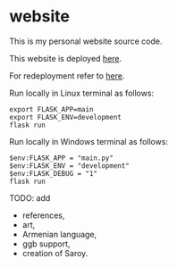 # website

This is my personal website source code.

This website is deployed [here](https://saroyr-com-d9a4be4812ff.herokuapp.com/).

For redeployment refer to [here](https://dashboard.heroku.com/apps/saroyr-com/deploy/github).

Run locally in Linux terminal as follows:
```
export FLASK_APP=main
export FLASK_ENV=development
flask run
```

Run locally in Windows terminal as follows:
```
$env:FLASK_APP = "main.py"
$env:FLASK_ENV = "development"
$env:FLASK_DEBUG = "1"
flask run
```

TODO: add
* references,
* art,
* Armenian language,
* ggb support,
* creation of Saroy.
